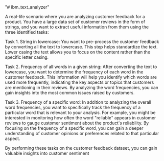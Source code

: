 "# ibm_text_analyzer" 


A real-life scenario where you are analyzing customer feedback for a product. You have a large data set of customer reviews in the form of strings, and you want to extract useful information from them using the three identified tasks:

Task 1. String in lowercase: You want to pre-process the customer feedback by converting all the text to lowercase. This step helps standardize the text. Lower casing the text allows you to focus on the content rather than the specific letter casing.

Task 2. Frequency of all words in a given string: After converting the text to lowercase, you want to determine the frequency of each word in the customer feedback. This information will help you identify which words are used more frequently, indicating the key aspects or topics that customers are mentioning in their reviews. By analyzing the word frequencies, you can gain insights into the most common issues raised by customers.

Task 3. Frequency of a specific word: In addition to analyzing the overall word frequencies, you want to specifically track the frequency of a particular word that is relevant to your analysis. For example, you might be interested in monitoring how often the word "reliable" appears in customer reviews to gauge customer sentiment about the product's reliability. By focusing on the frequency of a specific word, you can gain a deeper understanding of customer opinions or preferences related to that particular aspect.

By performing these tasks on the customer feedback dataset, you can gain valuable insights into customer sentiment